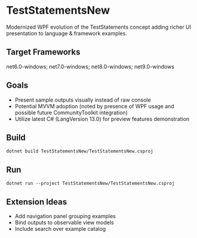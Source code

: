 # TestStatementsNew

Modernized WPF evolution of the TestStatements concept adding richer UI presentation to language & framework examples.

## Target Frameworks
net6.0-windows; net7.0-windows; net8.0-windows; net9.0-windows

## Goals
- Present sample outputs visually instead of raw console
- Potential MVVM adoption (noted by presence of WPF usage and possible future CommunityToolkit integration)
- Utilize latest C# (LangVersion 13.0) for preview features demonstration

## Build
`dotnet build TestStatementsNew/TestStatementsNew.csproj`

## Run
`dotnet run --project TestStatementsNew/TestStatementsNew.csproj`

## Extension Ideas
- Add navigation panel grouping examples
- Bind outputs to observable view models
- Include search over example catalog
